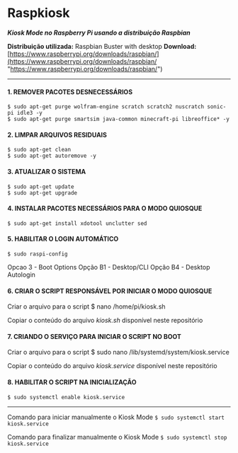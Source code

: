 # Raspkiosk
***Kiosk Mode no Raspberry Pi usando a distribuição Raspbian***

**Distribuição utilizada:** Raspbian Buster with desktop
**Download:** [https://www.raspberrypi.org/downloads/raspbian/](https://www.raspberrypi.org/downloads/raspbian/ "https://www.raspberrypi.org/downloads/raspbian/")


------------



#### 1. REMOVER PACOTES DESNECESSÁRIOS


	$ sudo apt-get purge wolfram-engine scratch scratch2 nuscratch sonic-pi idle3 -y
	$ sudo apt-get purge smartsim java-common minecraft-pi libreoffice* -y


#### 2. LIMPAR ARQUIVOS RESIDUAIS

	$ sudo apt-get clean
	$ sudo apt-get autoremove -y


#### 3. ATUALIZAR O SISTEMA

	$ sudo apt-get update
	$ sudo apt-get upgrade


#### 4. INSTALAR PACOTES NECESSÁRIOS PARA O MODO QUIOSQUE

	$ sudo apt-get install xdotool unclutter sed


#### 5. HABILITAR O LOGIN AUTOMÁTICO

	$ sudo raspi-config

Opcao 3 - Boot Options
Opção B1 - Desktop/CLI
Opção B4 - Desktop Autologin



#### 6. CRIAR O SCRIPT RESPONSÁVEL POR INICIAR O MODO QUIOSQUE

Criar o arquivo para o script
	$ nano /home/pi/kiosk.sh

Copiar o conteúdo do arquivo *kiosk.sh* disponível neste repositório

#### 7. CRIANDO O SERVIÇO PARA INICIAR O SCRIPT NO BOOT
Criar o arquivo para o script
	$ sudo nano /lib/systemd/system/kiosk.service

Copiar o conteúdo do arquivo *kiosk.service* disponível neste repositório

#### 8. HABILITAR O SCRIPT NA INICIALIZAÇÃO

	$ sudo systemctl enable kiosk.service


------------

Comando para iniciar manualmente o Kiosk Mode
`$ sudo systemctl start kiosk.service`

Comando para finalizar manualmente o Kiosk Mode
`$ sudo systemctl stop kiosk.service`
